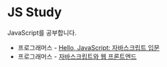 # JS Study
JavaScript를 공부합니다.  
* 프로그래머스 - [Hello, JavaScript: 자바스크립트 입문](https://github.com/sohyunk/js-study/tree/main/Hello%2C%20JavaScript)
* 프로그래머스 - [자바스크립트와 웹 프론트엔드](https://github.com/sohyunk/js-study/tree/main/%EC%9E%90%EB%B0%94%EC%8A%A4%ED%81%AC%EB%A6%BD%ED%8A%B8%EC%99%80%20%EC%9B%B9%20%ED%94%84%EB%A1%A0%ED%8A%B8%EC%97%94%EB%93%9C)
